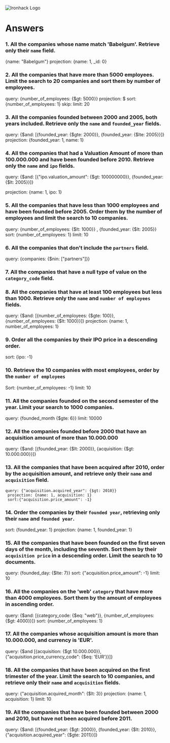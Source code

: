 ![Ironhack Logo](https://i.imgur.com/1QgrNNw.png)

# Answers

### 1. All the companies whose name match 'Babelgum'. Retrieve only their `name` field.

{name: "Babelgum"}
projection: {name: 1, _id: 0}

### 2. All the companies that have more than 5000 employees. Limit the search to 20 companies and sort them by **number of employees**.
query: {number_of_employees: {$gt: 5000}}
projection: $
sort: {number_of_employees: 1}
skip: 
limit: 20

### 3. All the companies founded between 2000 and 2005, both years included. Retrieve only the `name` and `founded_year` fields.

query: {$and: [{founded_year: {$gte: 2000}}, {founded_year: {$lte: 2005}}]}
projection: {founded_year: 1, name: 1}


### 4. All the companies that had a Valuation Amount of more than 100.000.000 and have been founded before 2010. Retrieve only the `name` and `ipo` fields.
query: {$and: [{"ipo.valuation_amount": {$gt: 100000000}}, {founded_year: {$lt: 2005}}]}

projection: {name: 1, ipo: 1}


### 5. All the companies that have less than 1000 employees and have been founded before 2005. Order them by the number of employees and limit the search to 10 companies.

query: {number_of_employees: {$lt: 1000}} , {founded_year: {$lt: 2005}}
sort: {number_of_employees: 1}
limit: 10
 
### 6. All the companies that don't include the `partners` field.

query: {companies: {$nin: ["partners"]}}

### 7. All the companies that have a null type of value on the `category_code` field.



### 8. All the companies that have at least 100 employees but less than 1000. Retrieve only the `name` and `number of employees` fields.

query: {$and: [{number_of_employees: {$gte: 100}}, {number_of_employees: {$lt: 1000}}]}
projection: {name: 1, number_of_employees: 1}

### 9. Order all the companies by their IPO price in a descending order.

sort: {ipo: -1}

### 10. Retrieve the 10 companies with most employees, order by the `number of employees`

Sort: {number_of_employees: -1}
limit: 10

### 11. All the companies founded on the second semester of the year. Limit your search to 1000 companies.
query: {founded_month {$gte: 6}}
limit: 10000

### 12. All the companies founded before 2000 that have an acquisition amount of more than 10.000.000
query: {$and: [{founded_year: {$lt: 2000}}, {acquisition: {$gt: 10.000.000}}]}

### 13. All the companies that have been acquired after 2010, order by the acquisition amount, and retrieve only their `name` and `acquisition` field.
    query: {"acquisition.acquired_year": {$gt: 2010}}
     projection: {name: 1, acquisition: 1}
     sort:{"acquisition.price_amount": -1}
     

### 14. Order the companies by their `founded year`, retrieving only their `name` and `founded year`.
sort: {founded_year: 1}
projection: {name: 1, founded_year: 1}

### 15. All the companies that have been founded on the first seven days of the month, including the seventh. Sort them by their `acquisition price` in a descending order. Limit the search to 10 documents.
query: {founded_day: {$lte: 7}}
sort: {"acquisition.price_amount": -1}
limit: 10
### 16. All the companies on the 'web' `category` that have more than 4000 employees. Sort them by the amount of employees in ascending order.

query: {$and: [{category_code: {$eq: "web"}}, {number_of_employees: {$gt: 4000}}]}
sort: {number_of_employees: 1}

### 17. All the companies whose acquisition amount is more than 10.000.000, and currency is 'EUR'.
query: {$and [{acquisition: {$gt 10.000.000}}, {"acquisition.price_currency_code": {$eq: 'EUR'}}]}


### 18. All the companies that have been acquired on the first trimester of the year. Limit the search to 10 companies, and retrieve only their `name` and `acquisition` fields.
query: {"acquisition.acquired_month": {$lt: 3}}
projection: {name: 1, acquisition: 1}
limit: 10
### 19. All the companies that have been founded between 2000 and 2010, but have not been acquired before 2011.

 query: {$and: [{founded_year: {$gt: 2000}}, {founded_year: {$lt: 2010}}, {"acquisition.acquired_year": {$gte: 2011}}]}
